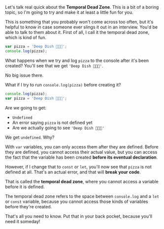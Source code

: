 Let's talk real quick about the **Temporal Dead Zone**. This is a bit of a boring topic, so I'm going to try and make it at least a little fun for you. 

This is something that you probably won't come across too often, but it's helpful to know in case someone ever slings it out in an interview. You'd be able to talk to them about it. First of all, I call it the temporal dead zone, which is kind of fun.

```js
var pizza = 'Deep Dish 🍕🍕🍕';
console.log(pizza);
```

What happens when we try and log `pizza` to the console after it's been created? You'll see that we get `'Deep Dish 🍕🍕🍕'`. 

No big issue there.

What if I try to run `console.log(pizza)` before creating it? 

```js
console.log(pizza);
var pizza = 'Deep Dish 🍕🍕🍕';
```

Are we going to get: 

-  `Undefined` 
-  An error saying `pizza` is not defined yet
-  Are we actually going to see `'Deep Dish 🍕🍕🍕'` 

We get `undefined`.  Why? 

With `var` variables, you can only access them after they are defined. Before they are defined, you cannot access their actual value, but you can access the fact that the variable has been created **before its eventual declaration**.

However, if I change that to `const` or `let`, you'll now see that `pizza` is not defined at all. That's an actual error, and that will **break your code**. 

That is called the **temporal dead zone**, where you cannot access a variable before it is defined. 

The temporal dead zone refers to the space between `console.log` and a `let` or `const` variable, because you cannot access those kinds of variables before they're created.

That's all you need to know. Put that in your back pocket, because you'll need it someday!

